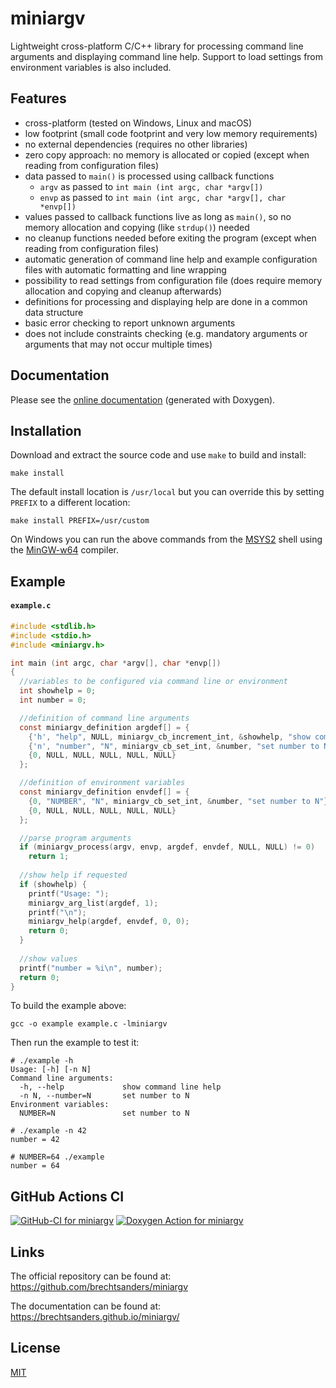 # miniargv

Lightweight cross-platform C/C++ library for processing command line arguments and displaying command line help. Support to load settings from environment variables is also included.

## Features
 * cross-platform (tested on Windows, Linux and macOS)
 * low footprint (small code footprint and very low memory requirements)
 * no external dependencies (requires no other libraries)
 * zero copy approach: no memory is allocated or copied (except when reading from configuration files)
 * data passed to `main()` is processed using callback functions
   * `argv` as passed to `int main (int argc, char *argv[])`
   * `envp` as passed to `int main (int argc, char *argv[], char *envp[])`
 * values passed to callback functions live as long as `main()`, so no memory allocation and copying (like `strdup()`) needed
 * no cleanup functions needed before exiting the program (except when reading from configuration files)
 * automatic generation of command line help and example configuration files with automatic formatting and line wrapping
 * possibility to read settings from configuration file (does require memory allocation and copying and cleanup afterwards)
 * definitions for processing and displaying help are done in a common data structure
 * basic error checking to report unknown arguments
 * does not include constraints checking (e.g. mandatory arguments or arguments that may not occur multiple times)

## Documentation
Please see the [online documentation](https://brechtsanders.github.io/miniargv/miniargv_8h.html) (generated with Doxygen).

## Installation
Download and extract the source code and use `make` to build and install:
```shell
make install
```
The default install location is `/usr/local` but you can override this by setting `PREFIX` to a different location:
```shell
make install PREFIX=/usr/custom
```
On Windows you can run the above commands from the [MSYS2](https://msys2.org/) shell using the [MinGW-w64](https://www.mingw-w64.org/) compiler.

## Example
#### **`example.c`**
```C
#include <stdlib.h>
#include <stdio.h>
#include <miniargv.h>

int main (int argc, char *argv[], char *envp[])
{
  //variables to be configured via command line or environment
  int showhelp = 0;
  int number = 0;

  //definition of command line arguments
  const miniargv_definition argdef[] = {
    {'h', "help", NULL, miniargv_cb_increment_int, &showhelp, "show command line help"},
    {'n', "number", "N", miniargv_cb_set_int, &number, "set number to N"},
    {0, NULL, NULL, NULL, NULL, NULL}
  };

  //definition of environment variables
  const miniargv_definition envdef[] = {
    {0, "NUMBER", "N", miniargv_cb_set_int, &number, "set number to N"},
    {0, NULL, NULL, NULL, NULL, NULL}
  };

  //parse program arguments
  if (miniargv_process(argv, envp, argdef, envdef, NULL, NULL) != 0)
    return 1;
 
  //show help if requested
  if (showhelp) {
    printf("Usage: ");
    miniargv_arg_list(argdef, 1);
    printf("\n");
    miniargv_help(argdef, envdef, 0, 0);
    return 0;
  }
 
  //show values
  printf("number = %i\n", number);
  return 0;
}
```
To build the example above:
```shell
gcc -o example example.c -lminiargv
```
Then run the example to test it:
```
# ./example -h
Usage: [-h] [-n N]
Command line arguments:
  -h, --help             show command line help
  -n N, --number=N       set number to N
Environment variables:
  NUMBER=N               set number to N

# ./example -n 42
number = 42

# NUMBER=64 ./example
number = 64
```

## GitHub Actions CI
[![GitHub-CI for miniargv](https://github.com/brechtsanders/miniargv/workflows/GitHub-CI%20for%20miniargv/badge.svg)](https://github.com/brechtsanders/miniargv/actions)
[![Doxygen Action for miniargv](https://github.com/brechtsanders/miniargv/actions/workflows/miniargv-doxygen.yml/badge.svg)](https://github.com/brechtsanders/miniargv/actions/workflows/miniargv-doxygen.yml)

## Links
The official repository can be found at: https://github.com/brechtsanders/miniargv

The documentation can be found at: https://brechtsanders.github.io/miniargv/

## License

[MIT](LICENSE)
